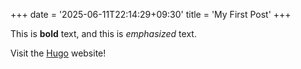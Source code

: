 +++
date = '2025-06-11T22:14:29+09:30'
title = 'My First Post'
+++

This is **bold** text, and this is *emphasized* text.

Visit the [Hugo](https://gohugo.io) website!